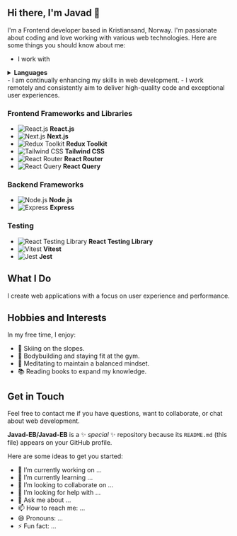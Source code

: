 ## Hi there, I'm Javad 👋

I'm a Frontend developer based in Kristiansand, Norway. I'm passionate about coding and love working with various web technologies. Here are some things you should know about me:

-  I work with
  <details><summary><b>Languages</b></summary>
    ![JavaScript](<img src="https://img.shields.io/badge/JavaScript-F7DF1E?style=flat-square&logo=javascript&logoColor=black" />) **JavaScript**
    ![TypeScript](https://img.shields.io/badge/TypeScript-007ACC?style=flat-square&logo=typescript&logoColor=white) **TypeScript**
    ![HTML5](https://img.shields.io/badge/HTML5-E34F26?style=flat-square&logo=html5&logoColor=white) **HTML5**
    ![CSS3](https://img.shields.io/badge/CSS3-1572B6?style=flat-square&logo=css3&logoColor=white) **CSS3**
</details>
- I am continually enhancing my skills in web development.
- I work remotely and consistently aim to deliver high-quality code and exceptional user experiences.




### Frontend Frameworks and Libraries
- ![React.js](https://img.shields.io/badge/React-20232A?style=flat-square&logo=react&logoColor=61DAFB) **React.js**
- ![Next.js](https://img.shields.io/badge/Next.js-000000?style=flat-square&logo=next.js&logoColor=white) **Next.js**
- ![Redux Toolkit](https://img.shields.io/badge/Redux_Toolkit-764ABC?style=flat-square&logo=redux&logoColor=white) **Redux Toolkit**
- ![Tailwind CSS](https://img.shields.io/badge/Tailwind_CSS-38B2AC?style=flat-square&logo=tailwind-css&logoColor=white) **Tailwind CSS**
- ![React Router](https://img.shields.io/badge/React_Router-CA4245?style=flat-square&logo=react-router&logoColor=white) **React Router**
- ![React Query](https://img.shields.io/badge/React_Query-FF4154?style=flat-square&logo=react-query&logoColor=white) **React Query**

### Backend Frameworks
- ![Node.js](https://img.shields.io/badge/Node.js-339933?style=flat-square&logo=node.js&logoColor=white) **Node.js**
- ![Express](https://img.shields.io/badge/Express-000000?style=flat-square&logo=express&logoColor=white) **Express**

### Testing
- ![React Testing Library](https://img.shields.io/badge/React_Testing_Library-E33332?style=flat-square&logo=testing-library&logoColor=white) **React Testing Library**
- ![Vitest](https://img.shields.io/badge/Vitest-6E9F18?style=flat-square&logo=vitest&logoColor=white) **Vitest**
- ![Jest](https://img.shields.io/badge/Jest-C21325?style=flat-square&logo=jest&logoColor=white) **Jest**


## What I Do

I create web applications with a focus on user experience and performance.

## Hobbies and Interests

In my free time, I enjoy:

- 🎿 Skiing on the slopes.
- 💪 Bodybuilding and staying fit at the gym.
- 🧘 Meditating to maintain a balanced mindset.
- 📚 Reading books to expand my knowledge.

## Get in Touch

Feel free to contact me if you have questions, want to collaborate, or chat about web development.

**Javad-EB/Javad-EB** is a ✨ _special_ ✨ repository because its `README.md` (this file) appears on your GitHub profile.

Here are some ideas to get you started:

- 🔭 I’m currently working on ...
- 🌱 I’m currently learning ...
- 👯 I’m looking to collaborate on ...
- 🤔 I’m looking for help with ...
- 💬 Ask me about ...
- 📫 How to reach me: ...
- 😄 Pronouns: ...
- ⚡ Fun fact: ...


